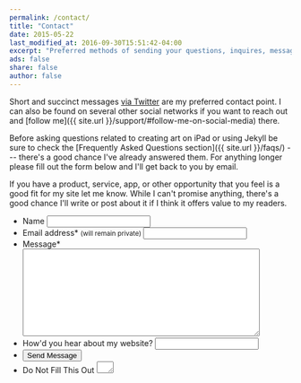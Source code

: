```yaml
---
permalink: /contact/
title: "Contact"
date: 2015-05-22
last_modified_at: 2016-09-30T15:51:42-04:00
excerpt: "Preferred methods of sending your questions, inquires, messages, and love letters to me."
ads: false
share: false
author: false
---
```


Short and succinct messages [via Twitter](https://twitter.com/mmistakes) are my preferred contact point. I can also be found on several other social networks if you want to reach out and [follow me]({{ site.url }}/support/#follow-me-on-social-media) there.

Before asking questions related to creating art on iPad or using Jekyll be sure to check the [Frequently Asked Questions section]({{ site.url }}/faqs/) --- there's a good chance I've already answered them. For anything longer please fill out the form below and I'll get back to you by email.

If you have a product, service, app, or other opportunity that you feel is a good fit for my site let me know. While I can't promise anything, there's a good chance I'll write or post about it if I think it offers value to my readers.

<script>{% include wufoo.js %}</script>

<form id="form1" name="form1" class="page__form" accept-charset="UTF-8" autocomplete="off" enctype="multipart/form-data" method="post" novalidate action="https://mademistakes.wufoo.com/forms/zr2w1zk1hbcjv0/#public">
  <ul>
    <li id="foli7">
      <label id="title7" for="Field7">Name</label>
      <input id="Field7" name="Field7" type="text" maxlength="255" />
    </li>
    <li id="foli2">
      <label id="title2" for="Field2">Email address<span id="req_2" class="req">*</span> <small>(will remain private)</small></label>
      <input id="Field2" name="Field2" type="email" spellcheck="false" maxlength="255" required />
    </li>
    <li id="foli1">
      <label id="title1" for="Field1">Message<span id="req_1" class="req">*</span></label>
      <textarea id="Field1" name="Field1" spellcheck="true" rows="10" cols="50" required></textarea>
    </li>
    <li id="foli10">
      <label id="title10" for="Field10">How'd you hear about my website?</label>
      <input id="Field10" name="Field10" type="text" maxlength="255" />
    </li>
    <li>
      <button id="saveForm" name="saveForm" class="btn btn--large" type="submit">Send Message</button>
    </li>
    <li class="hidden">
      <label for="comment">Do Not Fill This Out</label>
      <textarea name="comment" id="comment" rows="1" cols="1"></textarea>
      <input type="hidden" id="idstamp" name="idstamp" value="DXSyHZyBYpNZI+88LvVOKO8dSfd/5lyIeCQAXFVxeJY=" />
    </li>
  </ul>
</form>
